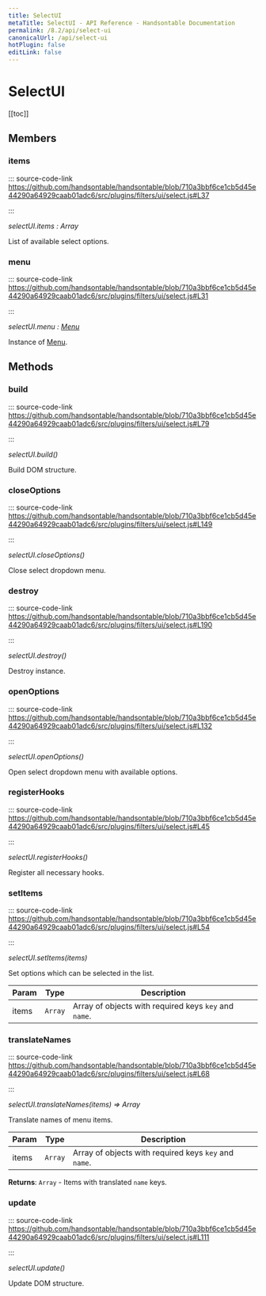 ```yaml
---
title: SelectUI
metaTitle: SelectUI - API Reference - Handsontable Documentation
permalink: /8.2/api/select-ui
canonicalUrl: /api/select-ui
hotPlugin: false
editLink: false
---
```


# SelectUI

[[toc]]
## Members

### items
  
::: source-code-link https://github.com/handsontable/handsontable/blob/710a3bbf6ce1cb5d45e44290a64929caab01adc6/src/plugins/filters/ui/select.js#L37

:::

_selectUI.items : Array_

List of available select options.



### menu
  
::: source-code-link https://github.com/handsontable/handsontable/blob/710a3bbf6ce1cb5d45e44290a64929caab01adc6/src/plugins/filters/ui/select.js#L31

:::

_selectUI.menu : [Menu](@/api/menu.md)_

Instance of [Menu](@/api/menu.md).


## Methods

### build
  
::: source-code-link https://github.com/handsontable/handsontable/blob/710a3bbf6ce1cb5d45e44290a64929caab01adc6/src/plugins/filters/ui/select.js#L79

:::

_selectUI.build()_

Build DOM structure.



### closeOptions
  
::: source-code-link https://github.com/handsontable/handsontable/blob/710a3bbf6ce1cb5d45e44290a64929caab01adc6/src/plugins/filters/ui/select.js#L149

:::

_selectUI.closeOptions()_

Close select dropdown menu.



### destroy
  
::: source-code-link https://github.com/handsontable/handsontable/blob/710a3bbf6ce1cb5d45e44290a64929caab01adc6/src/plugins/filters/ui/select.js#L190

:::

_selectUI.destroy()_

Destroy instance.



### openOptions
  
::: source-code-link https://github.com/handsontable/handsontable/blob/710a3bbf6ce1cb5d45e44290a64929caab01adc6/src/plugins/filters/ui/select.js#L132

:::

_selectUI.openOptions()_

Open select dropdown menu with available options.



### registerHooks
  
::: source-code-link https://github.com/handsontable/handsontable/blob/710a3bbf6ce1cb5d45e44290a64929caab01adc6/src/plugins/filters/ui/select.js#L45

:::

_selectUI.registerHooks()_

Register all necessary hooks.



### setItems
  
::: source-code-link https://github.com/handsontable/handsontable/blob/710a3bbf6ce1cb5d45e44290a64929caab01adc6/src/plugins/filters/ui/select.js#L54

:::

_selectUI.setItems(items)_

Set options which can be selected in the list.


| Param | Type | Description |
| --- | --- | --- |
| items | `Array` | Array of objects with required keys `key` and `name`. |



### translateNames
  
::: source-code-link https://github.com/handsontable/handsontable/blob/710a3bbf6ce1cb5d45e44290a64929caab01adc6/src/plugins/filters/ui/select.js#L68

:::

_selectUI.translateNames(items) ⇒ Array_

Translate names of menu items.


| Param | Type | Description |
| --- | --- | --- |
| items | `Array` | Array of objects with required keys `key` and `name`. |


**Returns**: `Array` - Items with translated `name` keys.  

### update
  
::: source-code-link https://github.com/handsontable/handsontable/blob/710a3bbf6ce1cb5d45e44290a64929caab01adc6/src/plugins/filters/ui/select.js#L111

:::

_selectUI.update()_

Update DOM structure.


